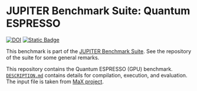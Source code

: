 # JUPITER Benchmark Suite: Quantum ESPRESSO

[![DOI](https://zenodo.org/badge/831440044.svg)](https://zenodo.org/badge/latestdoi/831440044) [![Static Badge](https://img.shields.io/badge/DOI%20(Suite)-10.5281%2Fzenodo.12737073-blue)](https://zenodo.org/badge/latestdoi/764615316)

This benchmark is part of the [JUPITER Benchmark Suite](https://github.com/FZJ-JSC/jubench). See the repository of the suite for some general remarks.

This repository contains the Quantum ESPRESSO (GPU) benchmark. [`DESCRIPTION.md`](DESCRIPTION.md) contains details for compilation, execution, and evaluation.  
The input file is taken from [MaX project](https://gitlab.com/max-centre/benchmarks/-/tree/master/Quantum_Espresso/CP/ZrO2/supercell_11layer).